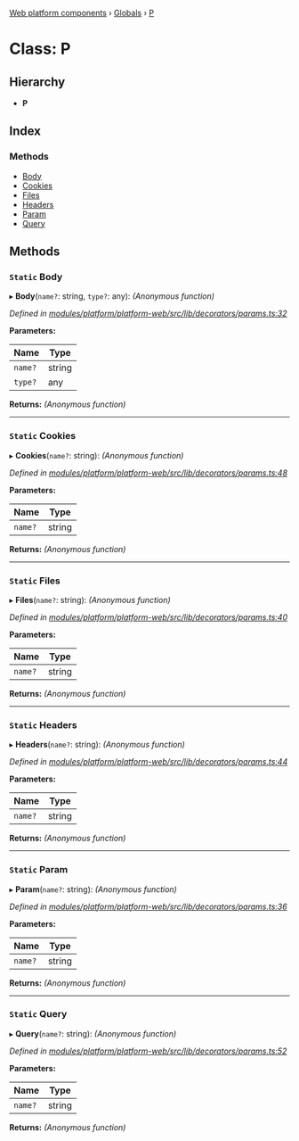 [Web platform components](../README.md) › [Globals](../globals.md) › [P](p.md)

# Class: P

## Hierarchy

* **P**

## Index

### Methods

* [Body](p.md#static-body)
* [Cookies](p.md#static-cookies)
* [Files](p.md#static-files)
* [Headers](p.md#static-headers)
* [Param](p.md#static-param)
* [Query](p.md#static-query)

## Methods

### `Static` Body

▸ **Body**(`name?`: string, `type?`: any): *(Anonymous function)*

*Defined in [modules/platform/platform-web/src/lib/decorators/params.ts:32](https://github.com/nodulusteam/methodus.dev/blob/58b1bce/modules/platform/platform-web/src/lib/decorators/params.ts#L32)*

**Parameters:**

Name | Type |
------ | ------ |
`name?` | string |
`type?` | any |

**Returns:** *(Anonymous function)*

___

### `Static` Cookies

▸ **Cookies**(`name?`: string): *(Anonymous function)*

*Defined in [modules/platform/platform-web/src/lib/decorators/params.ts:48](https://github.com/nodulusteam/methodus.dev/blob/58b1bce/modules/platform/platform-web/src/lib/decorators/params.ts#L48)*

**Parameters:**

Name | Type |
------ | ------ |
`name?` | string |

**Returns:** *(Anonymous function)*

___

### `Static` Files

▸ **Files**(`name?`: string): *(Anonymous function)*

*Defined in [modules/platform/platform-web/src/lib/decorators/params.ts:40](https://github.com/nodulusteam/methodus.dev/blob/58b1bce/modules/platform/platform-web/src/lib/decorators/params.ts#L40)*

**Parameters:**

Name | Type |
------ | ------ |
`name?` | string |

**Returns:** *(Anonymous function)*

___

### `Static` Headers

▸ **Headers**(`name?`: string): *(Anonymous function)*

*Defined in [modules/platform/platform-web/src/lib/decorators/params.ts:44](https://github.com/nodulusteam/methodus.dev/blob/58b1bce/modules/platform/platform-web/src/lib/decorators/params.ts#L44)*

**Parameters:**

Name | Type |
------ | ------ |
`name?` | string |

**Returns:** *(Anonymous function)*

___

### `Static` Param

▸ **Param**(`name?`: string): *(Anonymous function)*

*Defined in [modules/platform/platform-web/src/lib/decorators/params.ts:36](https://github.com/nodulusteam/methodus.dev/blob/58b1bce/modules/platform/platform-web/src/lib/decorators/params.ts#L36)*

**Parameters:**

Name | Type |
------ | ------ |
`name?` | string |

**Returns:** *(Anonymous function)*

___

### `Static` Query

▸ **Query**(`name?`: string): *(Anonymous function)*

*Defined in [modules/platform/platform-web/src/lib/decorators/params.ts:52](https://github.com/nodulusteam/methodus.dev/blob/58b1bce/modules/platform/platform-web/src/lib/decorators/params.ts#L52)*

**Parameters:**

Name | Type |
------ | ------ |
`name?` | string |

**Returns:** *(Anonymous function)*
